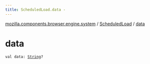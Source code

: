 ```yaml
---
title: ScheduledLoad.data - 
---
```


[mozilla.components.browser.engine.system](../index.html) / [ScheduledLoad](index.html) / [data](./data.html)

# data

`val data: `[`String`](https://kotlinlang.org/api/latest/jvm/stdlib/kotlin/-string/index.html)`?`